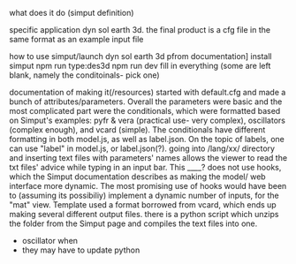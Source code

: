 what does it do
(simput definition)

specific application 
dyn sol earth 3d. the final product is a cfg file in the same
format as an example input file

how to use simput/launch dyn sol earth 3d
pfrom documentation]
install simput
npm run type:des3d
npm run dev
fill in everything (some are left blank, namely the conditoinals- pick one)



documentation of making it(/resources)
started with default.cfg and made a bunch of attributes/parameters. Overall
the parameters were basic and the most complicated part were the conditionals,
which were formatted based on Simput's examples: pyfr & vera (practical use- very
complex), oscillators (complex enough), and vcard (simple). The conditionals
have different formatting in both model.js, as well as label.json. On the topic of labels, one can use "label" in model.js, or label.json(?). going into /lang/xx/ directory and inserting text files with parameters' names allows the viewer to read the txt files' advice while typing in an input bar. This ____?
does not use hooks, which the Simput documentation describes as making the model/
web interface more dynamic. The most promising use of hooks would have been to (assuming its possibiliy) implement a dynamic number of inputs, for the "mat" view. 
Template used a format borrowed from vcard, which ends up making several
different output files. there is a python script which unzips the folder from 
the Simput page and compiles the text files into one.
- oscillator when
- they may have to update python